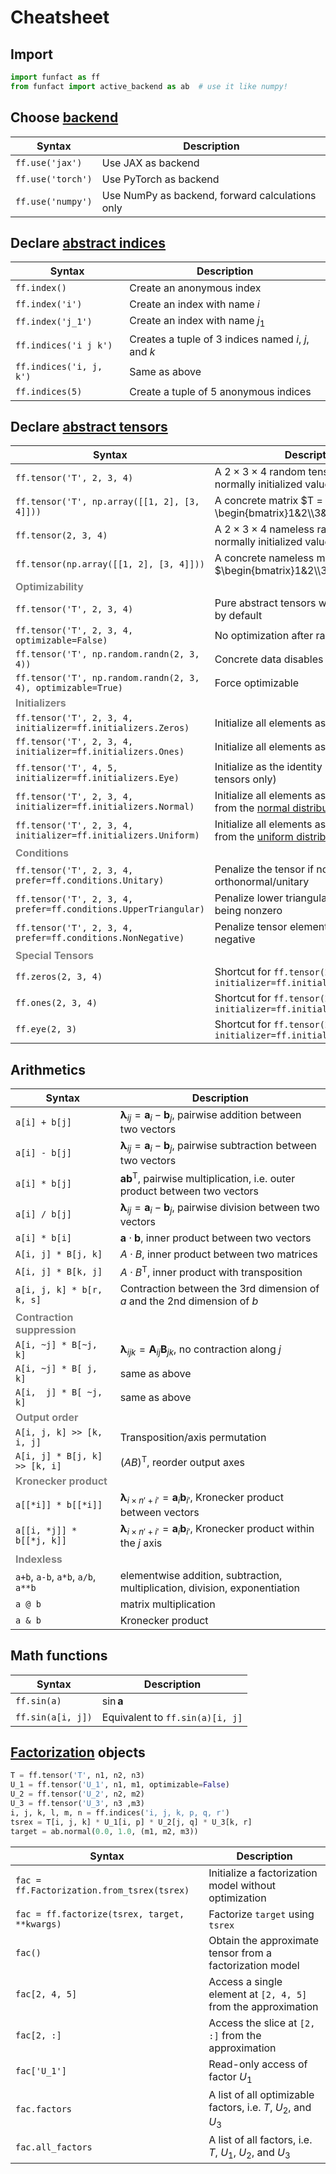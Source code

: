 # Cheatsheet

## Import

``` py title="Recommended way of importing funfact"
import funfact as ff
from funfact import active_backend as ab  # use it like numpy!
```

## Choose [backend](../user-guide/backends/)

| **Syntax** | **Description** |
| ------------------- | -------------------------------------------------------------------- |
| `ff.use('jax')` | Use JAX as backend |
| `ff.use('torch')` | Use PyTorch as backend |
| `ff.use('numpy')` | Use NumPy as backend, forward calculations only |


## Declare [abstract indices](../user-guide/tensor-and-indices#abstract-indices)

| **Syntax** | **Description** |
| ------------------- | -------------------------------------------------------------------- |
| `ff.index()` | Create an anonymous index |
| `ff.index('i')` | Create an index with name $i$ |
| `ff.index('j_1')` | Create an index with name $j_1$ |
| `ff.indices('i j k')` | Creates a tuple of 3 indices named $i$, $j$, and $k$ |
| `ff.indices('i, j, k')` | Same as above |
| `ff.indices(5)` | Create a tuple of 5 anonymous indices |

## Declare [abstract tensors](../user-guide/tensor-and-indices#abstract-tensors)

| **Syntax** | **Description** |
| ------------------- | -------------------------------------------------------------------- |
| `ff.tensor('T', 2, 3, 4)` | A $2 \times 3 \times 4$ random tensor $T$ with normally initialized values |
| `ff.tensor('T', np.array([[1, 2], [3, 4]]))` | A concrete matrix $T = \begin{bmatrix}1&2\\3&4\end{bmatrix}$ |
| `ff.tensor(2, 3, 4)` | A $2 \times 3 \times 4$ nameless random tensor with normally initialized values |
| `ff.tensor(np.array([[1, 2], [3, 4]]))` | A concrete nameless matrix $\begin{bmatrix}1&2\\3&4\end{bmatrix}$ |
| <div style="color:#808080;">**Optimizability**</div> || 
| `ff.tensor('T', 2, 3, 4)` | Pure abstract tensors will be optimized by default |
| `ff.tensor('T', 2, 3, 4, optimizable=False)` | No optimization after random initialization |
| `ff.tensor('T', np.random.randn(2, 3, 4))` | Concrete data disables optimization |
| `ff.tensor('T', np.random.randn(2, 3, 4), optimizable=True)` | Force optimizable |
| <div style="color:#808080;">**Initializers**</div> || 
| `ff.tensor('T', 2, 3, 4, initializer=ff.initializers.Zeros)` | Initialize all elements as 0 |
| `ff.tensor('T', 2, 3, 4, initializer=ff.initializers.Ones)` | Initialize all elements as 1 |
| `ff.tensor('T', 4, 5, initializer=ff.initializers.Eye)` | Initialize as the identity matrix (2-way tensors only) |
| `ff.tensor('T', 2, 3, 4, initializer=ff.initializers.Normal)` | Initialize all elements as i.i.d. samples from the [normal distribution](../../api/initializers/#funfact.initializers.Normal) |
| `ff.tensor('T', 2, 3, 4, initializer=ff.initializers.Uniform)` | Initialize all elements as i.i.d. samples from the [uniform distribution](../../api/initializers/#funfact.initializers.Uniform) |
| <div style="color:#808080;">**Conditions**</div> |
| `ff.tensor('T', 2, 3, 4, prefer=ff.conditions.Unitary)` | Penalize the tensor if not orthonormal/unitary |
| `ff.tensor('T', 2, 3, 4, prefer=ff.conditions.UpperTriangular)` | Penalize lower triangular elements from being nonzero |
| `ff.tensor('T', 2, 3, 4, prefer=ff.conditions.NonNegative)` | Penalize tensor elements for being negative |
| <div style="color:#808080;">**Special Tensors**</div> |
| `ff.zeros(2, 3, 4)` | Shortcut for `ff.tensor(2, 3, 4, initializer=ff.initializers.Zeros)` |
| `ff.ones(2, 3, 4)` | Shortcut for `ff.tensor(2, 3, 4, initializer=ff.initializers.Ones)` |
| `ff.eye(2, 3)` | Shortcut for `ff.tensor(2, 3, initializer=ff.initializers.Eye)` |

## Arithmetics

| **Syntax** | **Description** |
| ------------------- | -------------------------------------------------------------------- |
| `a[i] + b[j]` | $\boldsymbol{\lambda}_{ij} = \boldsymbol{a}_{i}  -\boldsymbol{b}_{j}$, pairwise addition between two vectors |
| `a[i] - b[j]` | $\boldsymbol{\lambda}_{ij} = \boldsymbol{a}_{i}  -\boldsymbol{b}_{j}$, pairwise subtraction between two vectors |
| `a[i] * b[j]` | $\boldsymbol{a} \boldsymbol{b}^\mathsf{T}$, pairwise multiplication, i.e. outer product between two vectors |
| `a[i] / b[j]` | $\boldsymbol{\lambda}_{ij} = \boldsymbol{a}_{i}  -\boldsymbol{b}_{j}$, pairwise division between two vectors |
| `a[i] * b[i]` | $\boldsymbol{a} \cdot \boldsymbol{b}$, inner product between two vectors |
| `A[i, j] * B[j, k]` | $A \cdot B$, inner product between two matrices |
| `A[i, j] * B[k, j]` | $A \cdot B^\mathsf{T}$, inner product with transposition |
| `a[i, j, k] * b[r, k, s]` | Contraction between the 3rd dimension of $a$ and the 2nd dimension of $b$ |
| <div style="color:#808080;">**Contraction suppression**</div> |
| `A[i, ~j] * B[~j, k]` | $\boldsymbol{\lambda}_{ijk} = \boldsymbol{A}_{ij} \boldsymbol{B}_{jk}$, no contraction along $j$ |
| `A[i, ~j] * B[ j, k]` | same as above |
| `A[i,  j] * B[ ~j, k]` | same as above |
| <div style="color:#808080;">**Output order**</div> |
| `A[i, j, k] >> [k, i, j]` | Transposition/axis permutation |
| `A[i, j] * B[j, k] >> [k, i]` | $(A B)^\mathsf{T}$, reorder output axes |
| <div style="color:#808080;">**Kronecker product**</div> |
| `a[[*i]] * b[[*i]]` | $\boldsymbol{\lambda}_{i \times n'+i'} = \boldsymbol{a}_{i} \boldsymbol{b}_{i'}$, Kronecker product between vectors
| `a[[i, *j]] * b[[*j, k]]` | $\boldsymbol{\lambda}_{i \times n'+i'} = \boldsymbol{a}_{i} \boldsymbol{b}_{i'}$, Kronecker product within the $j$ axis
| <div style="color:#808080;">**Indexless**</div> |
| `a+b`, `a-b`, `a*b`, `a/b`, `a**b` | elementwise addition, subtraction, multiplication, division, exponentiation |
| `a @ b` | matrix multiplication |
| `a & b` | Kronecker product |

## Math functions

| **Syntax** | **Description** |
| ------------------- | -------------------------------------------------------------------- |
| `ff.sin(a)` | $\sin \boldsymbol{a}$ |
| `ff.sin(a[i, j])` | Equivalent to `ff.sin(a)[i, j]` |

## [Factorization](../user-guide/eval/) objects

``` py title="context"
T = ff.tensor('T', n1, n2, n3)
U_1 = ff.tensor('U_1', n1, m1, optimizable=False)
U_2 = ff.tensor('U_2', n2, m2)
U_3 = ff.tensor('U_3', n3 ,m3)
i, j, k, l, m, n = ff.indices('i, j, k, p, q, r')
tsrex = T[i, j, k] * U_1[i, p] * U_2[j, q] * U_3[k, r]
target = ab.normal(0.0, 1.0, (m1, m2, m3))
```

| **Syntax** | **Description** |
| ------------------- | -------------------------------------------------------------------- |
| `fac = ff.Factorization.from_tsrex(tsrex)` | Initialize a factorization model without optimization |
| `fac = ff.factorize(tsrex, target, **kwargs)` | Factorize `target` using `tsrex` |
| `fac()` | Obtain the approximate tensor from a factorization model |
| `fac[2, 4, 5]` | Access a single element at `[2, 4, 5]` from the approximation |
| `fac[2, :]` | Access the slice at `[2, :]` from the approximation |
| `fac['U_1']` | Read-only access of factor $U_1$ |
| `fac.factors` | A list of all optimizable factors, i.e. $T$, $U_2$, and $U_3$ |
| `fac.all_factors` | A list of all factors, i.e. $T$, $U_1$, $U_2$, and $U_3$ |

